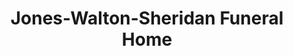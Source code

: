 ---
title: "Jones-Walton-Sheridan Funeral Home"
url: /cranston/jones-walton-sheridan-funeral-home/
shop: funeral directors
---